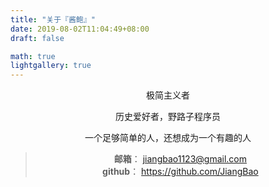 ```yaml
---
title: "关于『酱鲍』"
date: 2019-08-02T11:04:49+08:00
draft: false

math: true
lightgallery: true
---
```

<!-- {{<figure src="/images/bg-about.jpg" width="400">}} -->

<div align=center>
极简主义者

历史爱好者，野路子程序员

一个足够简单的人，还想成为一个有趣的人

>**邮箱**： jiangbao1123@gmail.com  
>**github**： https://github.com/JiangBao
</div>
